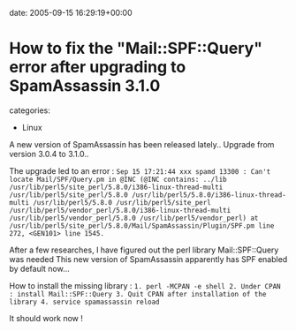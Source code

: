 


date: 2005-09-15 16:29:19+00:00


# How to fix the "Mail::SPF::Query" error after upgrading to SpamAssassin 3.1.0

categories:
- Linux


A new version of SpamAssassin has been released lately..
Upgrade from version 3.0.4 to 3.1.0..

<!-- more -->
The upgrade led to an error :
`Sep 15 17:21:44 xxx spamd 13300 : Can't locate Mail/SPF/Query.pm in @INC (@INC contains: ../lib /usr/lib/perl5/site_perl/5.8.0/i386-linux-thread-multi /usr/lib/perl5/site_perl/5.8.0 /usr/lib/perl5/5.8.0/i386-linux-thread-multi /usr/lib/perl5/5.8.0 /usr/lib/perl5/site_perl /usr/lib/perl5/vendor_perl/5.8.0/i386-linux-thread-multi /usr/lib/perl5/vendor_perl/5.8.0 /usr/lib/perl5/vendor_perl) at /usr/lib/perl5/site_perl/5.8.0/Mail/SpamAssassin/Plugin/SPF.pm line 272, <GEN101> line 1545.`

After a few researches, I have figured out the perl library Mail::SPF::Query was needed
This new version of SpamAssassin apparently has SPF enabled by default now...

How to install the missing library :
`1. perl -MCPAN -e shell
2. Under CPAN : install Mail::SPF::Query
3. Quit CPAN after installation of the library
4. service spamassassin reload`

It should work now !
